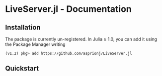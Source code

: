 # LiveServer.jl - Documentation

## Installation

The package is currently un-registered.
In Julia ≥ 1.0, you can add it using the Package Manager writing

```
(v1.2) pkg> add https://github.com/asprionj/LiveServer.jl
```

## Quickstart
